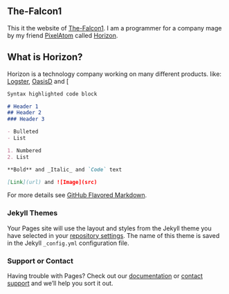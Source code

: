 ## The-Falcon1

This it the website of [The-Falcon1](https://github.com/The-Falcon1). I am a programmer for a company mage by my friend [PixelAtom](https://github.com/PixelAtomDev) called [Horizon](https://sites.google.com/view/horison).


## What is Horizon?

Horizon is a technology company working on many different products. like: [Logster](https://sites.google.com/view/getlogster), [OasisD](https://sites.google.com/view/horison/oasisid) and [

```markdown
Syntax highlighted code block

# Header 1
## Header 2
### Header 3

- Bulleted
- List

1. Numbered
2. List

**Bold** and _Italic_ and `Code` text

[Link](url) and ![Image](src)
```

For more details see [GitHub Flavored Markdown](https://guides.github.com/features/mastering-markdown/).

### Jekyll Themes

Your Pages site will use the layout and styles from the Jekyll theme you have selected in your [repository settings](https://github.com/The-Falcon1/The-Falcon1.github.io/settings/pages). The name of this theme is saved in the Jekyll `_config.yml` configuration file.

### Support or Contact

Having trouble with Pages? Check out our [documentation](https://docs.github.com/categories/github-pages-basics/) or [contact support](https://support.github.com/contact) and we’ll help you sort it out.
